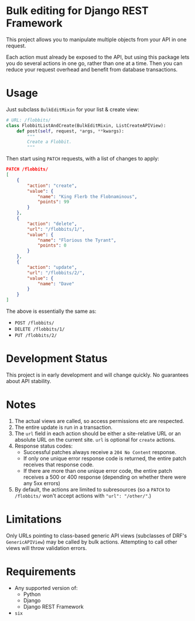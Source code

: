 # Bulk editing for Django REST Framework

This project allows you to manipulate multiple objects from your API in one request.

Each action must already be exposed to the API, but using this package lets you do several actions in one go, rather than one at a time. Then you can reduce your request overhead and benefit from database transactions.

# Usage

Just subclass `BulkEditMixin` for your list & create view:

```python
# URL: /flobbits/
class FlobbitListAndCreate(BulkEditMixin, ListCreateAPIView):
    def post(self, request, *args, **kwargs):
        """
        Create a Flobbit.
        """
```

Then start using `PATCH` requests, with a list of changes to apply:

```json
PATCH /flobbits/
[
    {
        "action": "create",
        "value": {
            "name": "King Flerb the Flobnaminous",
            "points": 99
        }
    },
    {
        "action": "delete",
        "url": "/flobbits/1/",
        "value": {
            "name": "Florious the Tyrant",
            "points": 0
        }
    },
    {
        "action": "update",
        "url": "/flobbits/2/",
        "value": {
            "name": "Dave"
        }
    }
]
```

The above is essentially the same as:
 * `POST /flobbits/`
 * `DELETE /flobbits/1/`
 * `PUT /flobbits/2/`

# Development Status

This project is in early development and will change quickly. No guarantees about API stability.

# Notes

1. The actual views are called, so access permissions etc are respected.
2. The entire update is run in a transaction.
3. The `url` field in each action should be either a site-relative URL or an absolute URL on the current site. `url` is optional for `create` actions.
4. Response status codes:
    * Successful patches always receive a `204 No Content` response.
    * If only one unique error response code is returned, the entire patch receives that response code.
    * If there are more than one unique error code, the entire patch receives a 500 or 400 response (depending on whether there were any 5xx errors)
5. By default, the actions are limited to subresources (so a `PATCH` to `/flobbits/` won't accept actions with `"url": "/other/"`.)

# Limitations

Only URLs pointing to class-based generic API views (subclasses of DRF's `GenericAPIView`) may be called by bulk actions. Attempting to call other views will throw validation errors.

# Requirements

- Any supported version of:
    * Python
    * Django
    * Django REST Framework
- `six`
